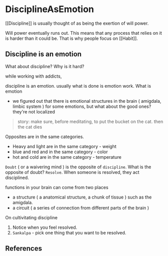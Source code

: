 # DisciplineAsEmotion

[[Discipline]] is usually thought of as being the exertion of will power.

Will power eventually runs out.
This means that any process that relies on it is harder than it could be.
That is why people focus on [[Habit]].

## Discipline is an emotion

What about discipline? Why is it hard?

while working with addicts,

discipline is an emotion.
usually what is done is emotion work.
What is emotion

- we figured out that there is emotional structures in the brain ( amigdala,
  limbic system )  for some emotions, but what about the good ones? they're not
  localized

> story: make sure, before meditating, to put the bucket on the cat. then the cat dies

Opposites are in the same categories.

- Heavy and light are in the same category - weight
- blue and red and in the same category - color
- hot and cold are in the same category - temperature

`Doubt` ( or a waivering mind ) is the opposite of `discipline`.
What is the opposite of doubt? `Resolve`.
When someone is resolved, they act disciplined.

functions in your brain can come from two places

- a structure ( a anatomical structure, a chunk of tissue ) such as the amigdala.
- a circuit ( a series of connection from different parts of the brain )

On cultivitating discipline

1. Notice when you feel resolved.
2. `Sankalpa` - pick one thing that you want to be resolved.

## References

[^1]: [Discipline Is Actually An Emotion - YouTube](https://www.youtube.com/watch?v=0N0LV0mqTYQ)
